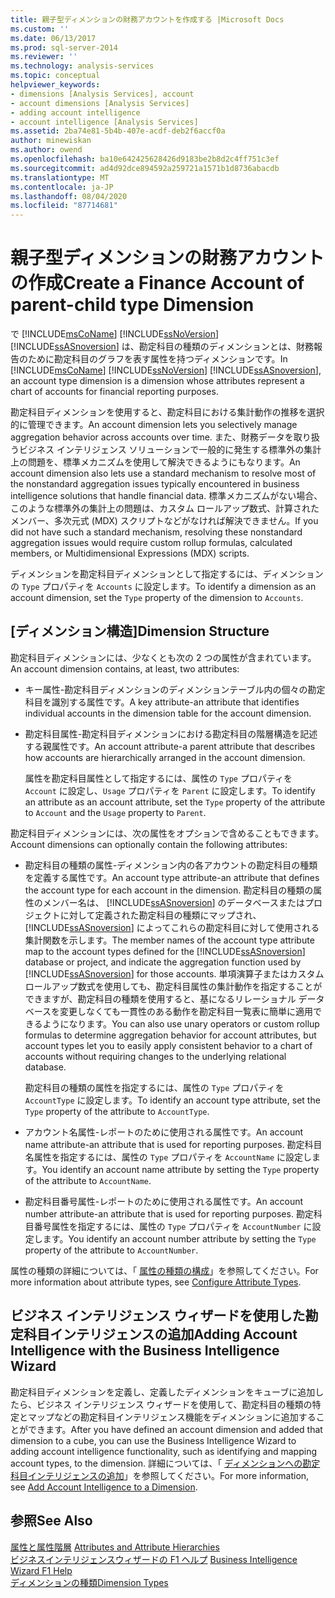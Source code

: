```yaml
---
title: 親子型ディメンションの財務アカウントを作成する |Microsoft Docs
ms.custom: ''
ms.date: 06/13/2017
ms.prod: sql-server-2014
ms.reviewer: ''
ms.technology: analysis-services
ms.topic: conceptual
helpviewer_keywords:
- dimensions [Analysis Services], account
- account dimensions [Analysis Services]
- adding account intelligence
- account intelligence [Analysis Services]
ms.assetid: 2ba74e81-5b4b-407e-acdf-deb2f6accf0a
author: minewiskan
ms.author: owend
ms.openlocfilehash: ba10e642425628426d9183be2b8d2c4ff751c3ef
ms.sourcegitcommit: ad4d92dce894592a259721a1571b1d8736abacdb
ms.translationtype: MT
ms.contentlocale: ja-JP
ms.lasthandoff: 08/04/2020
ms.locfileid: "87714681"
---
```

# <a name="create-a-finance-account-of-parent-child-type-dimension"></a><span data-ttu-id="446c4-102">親子型ディメンションの財務アカウントの作成</span><span class="sxs-lookup"><span data-stu-id="446c4-102">Create a Finance Account of parent-child type Dimension</span></span>
  <span data-ttu-id="446c4-103">で [!INCLUDE[msCoName](../../includes/msconame-md.md)] [!INCLUDE[ssNoVersion](../../includes/ssnoversion-md.md)] [!INCLUDE[ssASnoversion](../../includes/ssasnoversion-md.md)] は、勘定科目の種類のディメンションとは、財務報告のために勘定科目のグラフを表す属性を持つディメンションです。</span><span class="sxs-lookup"><span data-stu-id="446c4-103">In [!INCLUDE[msCoName](../../includes/msconame-md.md)] [!INCLUDE[ssNoVersion](../../includes/ssnoversion-md.md)] [!INCLUDE[ssASnoversion](../../includes/ssasnoversion-md.md)], an account type dimension is a dimension whose attributes represent a chart of accounts for financial reporting purposes.</span></span>  
  
 <span data-ttu-id="446c4-104">勘定科目ディメンションを使用すると、勘定科目における集計動作の推移を選択的に管理できます。</span><span class="sxs-lookup"><span data-stu-id="446c4-104">An account dimension lets you selectively manage aggregation behavior across accounts over time.</span></span> <span data-ttu-id="446c4-105">また、財務データを取り扱うビジネス インテリジェンス ソリューションで一般的に発生する標準外の集計上の問題を、標準メカニズムを使用して解決できるようにもなります。</span><span class="sxs-lookup"><span data-stu-id="446c4-105">An account dimension also lets use a standard mechanism to resolve most of the nonstandard aggregation issues typically encountered in business intelligence solutions that handle financial data.</span></span> <span data-ttu-id="446c4-106">標準メカニズムがない場合、このような標準外の集計上の問題は、カスタム ロールアップ数式、計算されたメンバー、多次元式 (MDX) スクリプトなどがなければ解決できません。</span><span class="sxs-lookup"><span data-stu-id="446c4-106">If you did not have such a standard mechanism, resolving these nonstandard aggregation issues would require custom rollup formulas, calculated members, or Multidimensional Expressions (MDX) scripts.</span></span>  
  
 <span data-ttu-id="446c4-107">ディメンションを勘定科目ディメンションとして指定するには、ディメンションの `Type` プロパティを `Accounts` に設定します。</span><span class="sxs-lookup"><span data-stu-id="446c4-107">To identify a dimension as an account dimension, set the `Type` property of the dimension to `Accounts`.</span></span>  
  
## <a name="dimension-structure"></a><span data-ttu-id="446c4-108">[ディメンション構造]</span><span class="sxs-lookup"><span data-stu-id="446c4-108">Dimension Structure</span></span>  
 <span data-ttu-id="446c4-109">勘定科目ディメンションには、少なくとも次の 2 つの属性が含まれています。</span><span class="sxs-lookup"><span data-stu-id="446c4-109">An account dimension contains, at least, two attributes:</span></span>  
  
-   <span data-ttu-id="446c4-110">キー属性-勘定科目ディメンションのディメンションテーブル内の個々の勘定科目を識別する属性です。</span><span class="sxs-lookup"><span data-stu-id="446c4-110">A key attribute-an attribute that identifies individual accounts in the dimension table for the account dimension.</span></span>  
  
-   <span data-ttu-id="446c4-111">勘定科目属性-勘定科目ディメンションにおける勘定科目の階層構造を記述する親属性です。</span><span class="sxs-lookup"><span data-stu-id="446c4-111">An account attribute-a parent attribute that describes how accounts are hierarchically arranged in the account dimension.</span></span>  
  
     <span data-ttu-id="446c4-112">属性を勘定科目属性として指定するには、属性の `Type` プロパティを `Account` に設定し、`Usage` プロパティを `Parent` に設定します。</span><span class="sxs-lookup"><span data-stu-id="446c4-112">To identify an attribute as an account attribute, set the `Type` property of the attribute to `Account` and the `Usage` property to `Parent`.</span></span>  
  
 <span data-ttu-id="446c4-113">勘定科目ディメンションには、次の属性をオプションで含めることもできます。</span><span class="sxs-lookup"><span data-stu-id="446c4-113">Account dimensions can optionally contain the following attributes:</span></span>  
  
-   <span data-ttu-id="446c4-114">勘定科目の種類の属性-ディメンション内の各アカウントの勘定科目の種類を定義する属性です。</span><span class="sxs-lookup"><span data-stu-id="446c4-114">An account type attribute-an attribute that defines the account type for each account in the dimension.</span></span> <span data-ttu-id="446c4-115">勘定科目の種類の属性のメンバー名は、 [!INCLUDE[ssASnoversion](../../includes/ssasnoversion-md.md)] のデータベースまたはプロジェクトに対して定義された勘定科目の種類にマップされ、 [!INCLUDE[ssASnoversion](../../includes/ssasnoversion-md.md)] によってこれらの勘定科目に対して使用される集計関数を示します。</span><span class="sxs-lookup"><span data-stu-id="446c4-115">The member names of the account type attribute map to the account types defined for the [!INCLUDE[ssASnoversion](../../includes/ssasnoversion-md.md)] database or project, and indicate the aggregation function used by [!INCLUDE[ssASnoversion](../../includes/ssasnoversion-md.md)] for those accounts.</span></span> <span data-ttu-id="446c4-116">単項演算子またはカスタム ロールアップ数式を使用しても、勘定科目属性の集計動作を指定することができますが、勘定科目の種類を使用すると、基になるリレーショナル データベースを変更しなくても一貫性のある動作を勘定科目一覧表に簡単に適用できるようになります。</span><span class="sxs-lookup"><span data-stu-id="446c4-116">You can also use unary operators or custom rollup formulas to determine aggregation behavior for account attributes, but account types let you to easily apply consistent behavior to a chart of accounts without requiring changes to the underlying relational database.</span></span>  
  
     <span data-ttu-id="446c4-117">勘定科目の種類の属性を指定するには、属性の `Type` プロパティを `AccountType` に設定します。</span><span class="sxs-lookup"><span data-stu-id="446c4-117">To identify an account type attribute, set the `Type` property of the attribute to `AccountType`.</span></span>  
  
-   <span data-ttu-id="446c4-118">アカウント名属性-レポートのために使用される属性です。</span><span class="sxs-lookup"><span data-stu-id="446c4-118">An account name attribute-an attribute that is used for reporting purposes.</span></span> <span data-ttu-id="446c4-119">勘定科目名属性を指定するには、属性の `Type` プロパティを `AccountName` に設定します。</span><span class="sxs-lookup"><span data-stu-id="446c4-119">You identify an account name attribute by setting the `Type` property of the attribute to `AccountName`.</span></span>  
  
-   <span data-ttu-id="446c4-120">勘定科目番号属性-レポートのために使用される属性です。</span><span class="sxs-lookup"><span data-stu-id="446c4-120">An account number attribute-an attribute that is used for reporting purposes.</span></span> <span data-ttu-id="446c4-121">勘定科目番号属性を指定するには、属性の `Type` プロパティを `AccountNumber` に設定します。</span><span class="sxs-lookup"><span data-stu-id="446c4-121">You identify an account number attribute by setting the `Type` property of the attribute to `AccountNumber`.</span></span>  
  
 <span data-ttu-id="446c4-122">属性の種類の詳細については、「 [属性の種類の構成](attribute-properties-configure-attribute-types.md)」を参照してください。</span><span class="sxs-lookup"><span data-stu-id="446c4-122">For more information about attribute types, see [Configure Attribute Types](attribute-properties-configure-attribute-types.md).</span></span>  
  
## <a name="adding-account-intelligence-with-the-business-intelligence-wizard"></a><span data-ttu-id="446c4-123">ビジネス インテリジェンス ウィザードを使用した勘定科目インテリジェンスの追加</span><span class="sxs-lookup"><span data-stu-id="446c4-123">Adding Account Intelligence with the Business Intelligence Wizard</span></span>  
 <span data-ttu-id="446c4-124">勘定科目ディメンションを定義し、定義したディメンションをキューブに追加したら、ビジネス インテリジェンス ウィザードを使用して、勘定科目の種類の特定とマップなどの勘定科目インテリジェンス機能をディメンションに追加することができます。</span><span class="sxs-lookup"><span data-stu-id="446c4-124">After you have defined an account dimension and added that dimension to a cube, you can use the Business Intelligence Wizard to adding account intelligence functionality, such as identifying and mapping account types, to the dimension.</span></span> <span data-ttu-id="446c4-125">詳細については、「 [ディメンションへの勘定科目インテリジェンスの追加](bi-wizard-add-account-intelligence-to-a-dimension.md)」を参照してください。</span><span class="sxs-lookup"><span data-stu-id="446c4-125">For more information, see [Add Account Intelligence to a Dimension](bi-wizard-add-account-intelligence-to-a-dimension.md).</span></span>  
  
## <a name="see-also"></a><span data-ttu-id="446c4-126">参照</span><span class="sxs-lookup"><span data-stu-id="446c4-126">See Also</span></span>  
 <span data-ttu-id="446c4-127">[属性と属性階層](../multidimensional-models-olap-logical-dimension-objects/attributes-and-attribute-hierarchies.md) </span><span class="sxs-lookup"><span data-stu-id="446c4-127">[Attributes and Attribute Hierarchies](../multidimensional-models-olap-logical-dimension-objects/attributes-and-attribute-hierarchies.md) </span></span>  
 <span data-ttu-id="446c4-128">[ビジネスインテリジェンスウィザードの F1 ヘルプ](../business-intelligence-wizard-f1-help.md) </span><span class="sxs-lookup"><span data-stu-id="446c4-128">[Business Intelligence Wizard F1 Help](../business-intelligence-wizard-f1-help.md) </span></span>  
 [<span data-ttu-id="446c4-129">ディメンションの種類</span><span class="sxs-lookup"><span data-stu-id="446c4-129">Dimension Types</span></span>](../multidimensional-models-olap-logical-dimension-objects/database-dimension-properties-types.md)  
  
  
